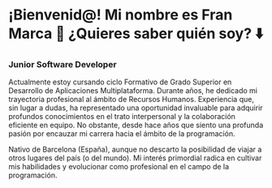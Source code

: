 # ¡Bienvenid@! Mi nombre es Fran Marca 👋 ¿Quieres saber quién soy? ⬇️
### Junior Software Developer

Actualmente estoy cursando ciclo Formativo de Grado Superior en Desarrollo de Aplicaciones Multiplataforma. Durante años, he dedicado mi trayectoria profesional al ámbito de Recursos Humanos. Experiencia que, sin lugar a dudas, ha representado una oportunidad invaluable para adquirir profundos conocimientos en el trato interpersonal y la colaboración eficiente en equipo. No obstante, desde hace años que siento una profunda pasión por encauzar mi carrera hacia el ámbito de la programación.

Nativo de Barcelona (España), aunque no descarto la posibilidad de viajar a otros lugares del país (o del mundo). Mi interés primordial radica en cultivar mis habilidades y evolucionar como profesional en el campo de la programación.

<!--
**MHFRAN/mhfran** is a ✨ _special_ ✨ repository because its `README.md` (this file) appears on your GitHub profile.

Here are some ideas to get you started:

- 🔭 I’m currently working on ...
- 🌱 I’m currently learning ...
- 👯 I’m looking to collaborate on ...
- 🤔 I’m looking for help with ...
- 💬 Ask me about ...
- 📫 How to reach me: ...
- 😄 Pronouns: ...
- ⚡ Fun fact: ...
-->
